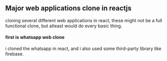 ## Major web applications clone in reactjs 

cloning several different web applications in react, these might not be a full functional clone, but atleast would do every basic thing.


#### first is whatsapp web clone 

i cloned the whatsapp in react, and i also used some third-party library like firebase.